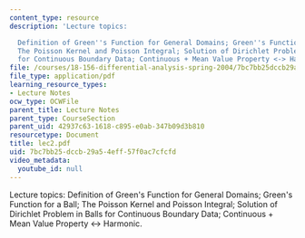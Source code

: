 ```yaml
---
content_type: resource
description: 'Lecture topics:

  Definition of Green''s Function for General Domains; Green''s Function for a Ball;
  The Poisson Kernel and Poisson Integral; Solution of Dirichlet Problem in Balls
  for Continuous Boundary Data; Continuous + Mean Value Property <-> Harmonic.'
file: /courses/18-156-differential-analysis-spring-2004/7bc7bb25dccb29a54eff57f0ac7cfcfd_lec2.pdf
file_type: application/pdf
learning_resource_types:
- Lecture Notes
ocw_type: OCWFile
parent_title: Lecture Notes
parent_type: CourseSection
parent_uid: 42937c63-1618-c895-e0ab-347b09d3b810
resourcetype: Document
title: lec2.pdf
uid: 7bc7bb25-dccb-29a5-4eff-57f0ac7cfcfd
video_metadata:
  youtube_id: null
---
```

Lecture topics:
Definition of Green's Function for General Domains; Green's Function for a Ball; The Poisson Kernel and Poisson Integral; Solution of Dirichlet Problem in Balls for Continuous Boundary Data; Continuous + Mean Value Property <-> Harmonic.


